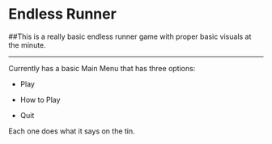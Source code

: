 # Endless Runner


##This is a really basic endless runner game with proper basic visuals at the minute. 

-------

Currently has a basic Main Menu that has three options:

- Play

- How to Play

- Quit

Each one does what it says on the tin.


